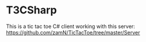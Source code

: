 T3CSharp
========

This is a tic tac toe C# client working with this server: https://github.com/zamN/TicTacToe/tree/master/Server